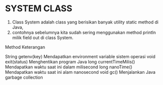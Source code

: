 # SYSTEM CLASS


1. Class System adalah class yang berisikan banyak utility static method di Java, 
2. contohnya sebelumnya kita sudah sering menggunakan method println milik field out di class System.

Method                         Keterangan

String getenv(key)             Mendapatkan environment variable sistem operasi
void exit(status)              Menghentikan program Java
long currentTimeMilis()        Mendapatkan waktu saat ini dalam milisecond
long nanoTime()                Mendapatkan waktu saat ini alam nanosecond
void gc()                      Menjalankan Java garbage collection


